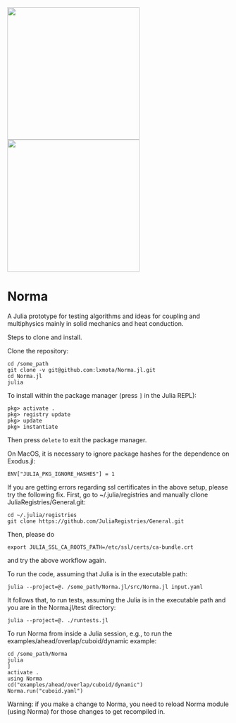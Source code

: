 <img src="https://github.com/lxmota/Norma.jl/blob/main/doc/norma-contact-1.png" width="300">
<img src="https://github.com/lxmota/Norma.jl/blob/main/doc/norma-contact-2.png" width="300">

# Norma
A Julia prototype for testing algorithms and ideas for coupling and multiphysics mainly in solid mechanics and heat conduction.

Steps to clone and install.

Clone the repository:

    cd /some_path
    git clone -v git@github.com:lxmota/Norma.jl.git
    cd Norma.jl
    julia

To install within the package manager (press `]` in the Julia REPL):

    pkg> activate .
    pkg> registry update
    pkg> update
    pkg> instantiate
 
Then press `delete` to exit the package manager.

On MacOS, it is necessary to ignore package hashes for the dependence on Exodus.jl:

    ENV["JULIA_PKG_IGNORE_HASHES"] = 1

If you are getting errors regarding ssl certificates in the above setup, please try the following fix.  First, go to ~/.julia/registries and manually cllone JuliaRegistries/General.git: 

    cd ~/.julia/registries
    git clone https://github.com/JuliaRegistries/General.git
    
Then, please do

    export JULIA_SSL_CA_ROOTS_PATH=/etc/ssl/certs/ca-bundle.crt

and try the above workflow again.

To run the code, assuming that Julia is in the executable path:

    julia --project=@. /some_path/Norma.jl/src/Norma.jl input.yaml

It follows that, to run tests, assuming the Julia is in the executable path and you are in the Norma.jl/test directory:

    julia --project=@. ./runtests.jl 

To run Norma from inside a Julia session, e.g., to run the examples/ahead/overlap/cuboid/dynamic example:

    cd /some_path/Norma 
    julia
    ]
    activate .
    using Norma
    cd("examples/ahead/overlap/cuboid/dynamic")
    Norma.run("cuboid.yaml") 
    
Warning: if you make a change to Norma, you need to reload Norma module (using Norma) for those changes to get recompiled in.
